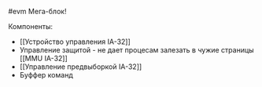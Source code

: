 #evm 
Мега-блок!

Компоненты:
- [[Устройство управления IA-32]]
- Управление защитой - не дает процесам залезать в чужие страницы [[MMU IA-32]]
- [[Управление предвыборкой IA-32]]
- Буффер команд
